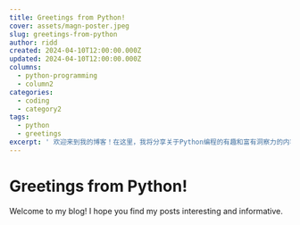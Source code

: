 ```yaml
---
title: Greetings from Python!
cover: assets/magn-poster.jpeg
slug: greetings-from-python
author: ridd
created: 2024-04-10T12:00:00.000Z
updated: 2024-04-10T12:00:00.000Z
columns:
  - python-programming
  - column2
categories:
  - coding
  - category2
tags:
  - python
  - greetings
excerpt: ' 欢迎来到我的博客！在这里，我将分享关于Python编程的有趣和富有洞察力的内容。无论您是初学者还是经验丰富的开发者，我都希望这些文章能够激发您的兴趣，并为您提供有价值的信息。请继续关注，探索Python的无限可能！'
---
```


# Greetings from Python!

Welcome to my blog! I hope you find my posts interesting and informative.
